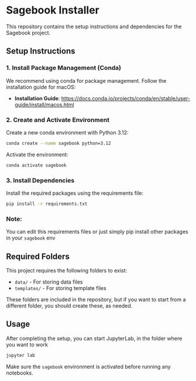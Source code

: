 # Sagebook Installer

This repository contains the setup instructions and dependencies for the Sagebook project.

## Setup Instructions

### 1. Install Package Management (Conda)

We recommend using conda for package management. Follow the installation guide for macOS:

- **Installation Guide**: https://docs.conda.io/projects/conda/en/stable/user-guide/install/macos.html

### 2. Create and Activate Environment

Create a new conda environment with Python 3.12:

```bash
conda create --name sagebook python=3.12
```

Activate the environment:

```bash
conda activate sagebook
```

### 3. Install Dependencies

Install the required packages using the requirements file:

```bash
pip install -r requirements.txt
```

### Note:
You can edit this requirements files or just simply pip install other packages in your `sagebook` env

## Required Folders

This project requires the following folders to exist:
- `data/` - For storing data files
- `templates/` - For storing template files

These folders are included in the repository, but if you want to start from a different folder, you should create these, as needed.

## Usage

After completing the setup, you can start JupyterLab, in the folder where you want to work 

```bash
jupyter lab
```

Make sure the `sagebook` environment is activated before running any notebooks. 